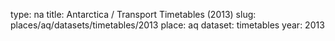type: na
title: Antarctica / Transport Timetables (2013)
slug: places/aq/datasets/timetables/2013
place: aq
dataset: timetables
year: 2013
